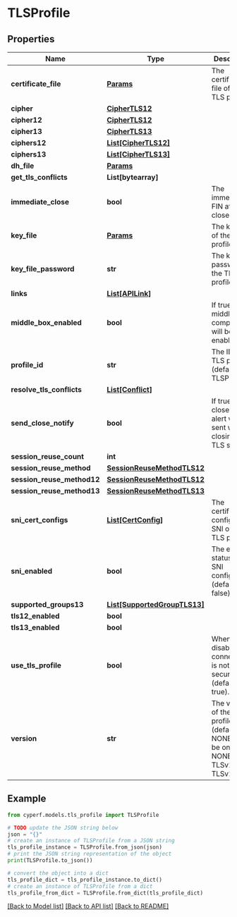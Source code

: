 # TLSProfile


## Properties

Name | Type | Description | Notes
------------ | ------------- | ------------- | -------------
**certificate_file** | [**Params**](Params.md) | The certificate file of the TLS profile. | [optional] 
**cipher** | [**CipherTLS12**](CipherTLS12.md) |  | [optional] 
**cipher12** | [**CipherTLS12**](CipherTLS12.md) |  | [optional] 
**cipher13** | [**CipherTLS13**](CipherTLS13.md) |  | [optional] 
**ciphers12** | [**List[CipherTLS12]**](CipherTLS12.md) |  | [optional] 
**ciphers13** | [**List[CipherTLS13]**](CipherTLS13.md) |  | [optional] 
**dh_file** | [**Params**](Params.md) |  | [optional] 
**get_tls_conflicts** | **List[bytearray]** |  | [optional] 
**immediate_close** | **bool** | The immediate FIN after close notify | [optional] 
**key_file** | [**Params**](Params.md) | The key file of the TLS profile. | [optional] 
**key_file_password** | **str** | The key file password of the TLS profile. | [optional] 
**links** | [**List[APILink]**](APILink.md) |  | [optional] 
**middle_box_enabled** | **bool** | If true, the middle box compatibility will be enabled | [optional] 
**profile_id** | **str** | The ID of the TLS profile (default: TLSProfile). | 
**resolve_tls_conflicts** | [**List[Conflict]**](Conflict.md) |  | [optional] 
**send_close_notify** | **bool** | If true, a TLS close-notify alert will be sent while closing the TLS session | [optional] 
**session_reuse_count** | **int** |  | [optional] 
**session_reuse_method** | [**SessionReuseMethodTLS12**](SessionReuseMethodTLS12.md) |  | [optional] 
**session_reuse_method12** | [**SessionReuseMethodTLS12**](SessionReuseMethodTLS12.md) |  | [optional] 
**session_reuse_method13** | [**SessionReuseMethodTLS13**](SessionReuseMethodTLS13.md) |  | [optional] 
**sni_cert_configs** | [**List[CertConfig]**](CertConfig.md) | The certificate configs per SNI of the TLS profile. | [optional] 
**sni_enabled** | **bool** | The enable status of the SNI configuration (default: false). | 
**supported_groups13** | [**List[SupportedGroupTLS13]**](SupportedGroupTLS13.md) |  | [optional] 
**tls12_enabled** | **bool** |  | 
**tls13_enabled** | **bool** |  | [optional] 
**use_tls_profile** | **bool** | When disabled, the connection is not TLS secured (default: true). | [optional] 
**version** | **str** | The version of the TLS profile (default: NONE). Must be one of: NONE or TLSv1.2 or TLSv1.3. | 

## Example

```python
from cyperf.models.tls_profile import TLSProfile

# TODO update the JSON string below
json = "{}"
# create an instance of TLSProfile from a JSON string
tls_profile_instance = TLSProfile.from_json(json)
# print the JSON string representation of the object
print(TLSProfile.to_json())

# convert the object into a dict
tls_profile_dict = tls_profile_instance.to_dict()
# create an instance of TLSProfile from a dict
tls_profile_from_dict = TLSProfile.from_dict(tls_profile_dict)
```
[[Back to Model list]](../README.md#documentation-for-models) [[Back to API list]](../README.md#documentation-for-api-endpoints) [[Back to README]](../README.md)


